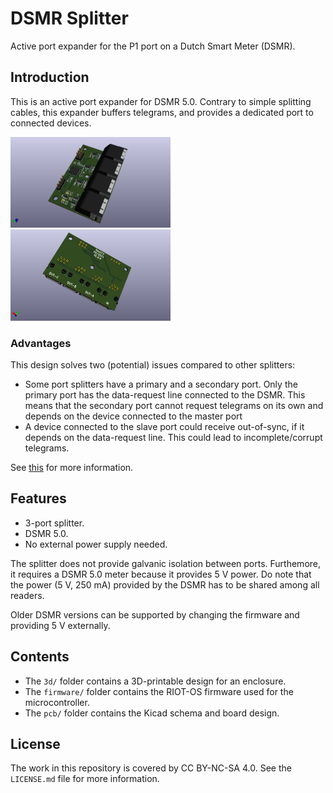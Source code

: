 # DSMR Splitter
Active port expander for the P1 port on a Dutch Smart Meter (DSMR).

## Introduction
This is an active port expander for DSMR 5.0. Contrary to simple splitting
cables, this expander buffers telegrams, and provides a dedicated port to
connected devices.

[<img src="pcb/Pictures/TopView.png" width="256" alt="3D render of the case.">](pcb/Pictures/TopView.png)
[<img src="pcb/Pictures/BottomView.png" width="256" alt="3D render of the case.">](pcb/Pictures/BottomView.png)

### Advantages

This design solves two (potential) issues compared to other splitters:

* Some port splitters have a primary and a secondary port. Only the primary
  port has the data-request line connected to the DSMR. This means that the
  secondary port cannot request telegrams on its own and depends on the device
  connected to the master port
* A device connected to the slave port could receive out-of-sync, if it depends
  on the data-request line. This could lead to incomplete/corrupt telegrams.

See [this](docs/Problem-statement.md) for more information.

## Features
* 3-port splitter.
* DSMR 5.0.
* No external power supply needed.

The splitter does not provide galvanic isolation between ports. Furthemore, it
requires a DSMR 5.0 meter because it provides 5 V power. Do note that the power
(5 V, 250 mA) provided by the DSMR has to be shared among all readers.

Older DSMR versions can be supported by changing the firmware and providing 5 V
externally.

## Contents
* The `3d/` folder contains a 3D-printable design for an enclosure.
* The `firmware/` folder contains the RIOT-OS firmware used for the
  microcontroller.
* The `pcb/` folder contains the Kicad schema and board design.

## License
The work in this repository is covered by CC BY-NC-SA 4.0. See the `LICENSE.md`
file for more information.

